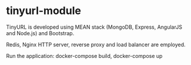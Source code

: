 # tinyurl-module
TinyURL is developed using MEAN stack (MongoDB, Express, AngularJS and Node.js) and Bootstrap.

Redis, Nginx HTTP server, reverse proxy and load balancer are employed. 

Run the application:
docker-compose build, docker-compose up
